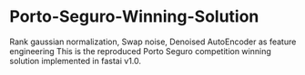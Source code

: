 # Porto-Seguro-Winning-Solution

Rank gaussian normalization, Swap noise, Denoised AutoEncoder as feature engineering
This is the reproduced Porto Seguro competition winning solution implemented in fastai v1.0.
